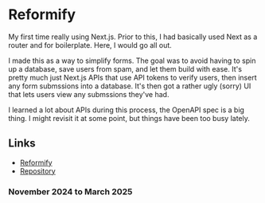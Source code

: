 # Reformify

My first time really using Next.js. Prior to this, I had basically used Next as a router and for boilerplate. Here, I would go all out.

I made this as a way to simplify forms. The goal was to avoid having to spin up a database, save users from spam, and let them build with ease. It's pretty much just Next.js APIs that use API tokens to verify users, then insert any form submssions into a database. It's then got a rather ugly (sorry) UI that lets users view any submssions they've had. 

I learned a lot about APIs during this process, the OpenAPI spec is a big thing. I might revisit it at some point, but things have been too busy lately. 

## Links
- [Reformify](https://reformify.dev)
- [Repository](https://github.com/gpossst/reformify)

###  November 2024 to March 2025